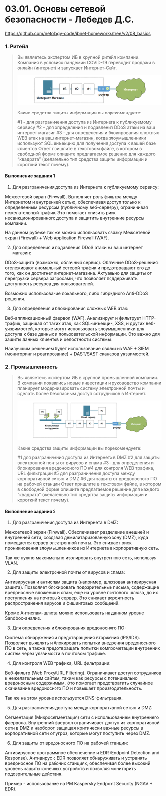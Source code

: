 # 03.01. Основы сетевой безопасности - Лебедев Д.С.
https://github.com/netology-code/ibnet-homeworks/tree/v2/08_basics
### 1. Ритейл
> Вы являетесь экспертом ИБ в крупной ритейл компании. Компания в условиях пандемии COVID-19 переводит продажи в онлайн (интернет) и запускает Интернет-Сайт.
> 
> ![](_att/020301/020301-01-00.png)
> 
> Какие средства защиты информации вы порекомендуете:
> 
> #1 - для разграничения доступа из Интернета к публикуемому сервису
> #2 - для определения и подавления DDoS атаки на ваш интернет магазин
> #3 - для определения и блокирования сложных WEB атак на ваш интернет-магазин, когда злоумышленники используют SQL инъекцию для получения доступа к вашей базе клиентов
> Ответ пришлите в текстовом файле, в котором в свободной форме опишите предлагаемое решение для каждого “квадрата” (желательно тип средства защиты информации и короткий текст почему).

#### Выполнение задания 1

1. Для разграничения доступа из Интернета к публикуемому сервису:

Межсетевой экран (Firewall). Выполняет роль фильтра между Интернетом и внутренней сетью, обеспечивая доступ только к определенным ресурсам (публичному веб-серверу), ограничивая нежелательный трафик. Это помогает снизить риск несанкционированного доступа и защитить внутренние ресурсы компании.

На данном рубеже так же можно использовать связку Межсетевой экран (Firewall) + Web Application Firewall (WAF).

2. Для определения и подавления DDoS атаки на ваш интернет магазин:

DDoS-защита (возможно, облачный сервис). Облачные DDoS-решения отслеживают аномальный сетевой трафик и предотвращают его до того, как он достигнет интернет-магазина. Актуально для защиты от перегрузки сервера запросами, что позволяет поддерживать доступность ресурса для пользователей.

Возможно использование локального, либо гибридного Anti-DDoS решения.

3. Для определения и блокирования сложных WEB атак:

Веб-аппликационный фаервол (WAF). Анализирует и фильтрует HTTP-трафик, защищая от таких атак, как SQL-инъекции, XSS, и других веб-уязвимостей, которые могут использовать злоумышленники для доступа к базе данных и пользовательской информации. Это важно для защиты данных клиентов и целостности системы.

Наилучшим решением будет использование связки из WAF + SIEM (мониторинг и реагирование) + DAST/SAST сканеров уязвимостей.

### 2. Промышленность
> Вы являетесь экспертом ИБ в крупной промышленной компании. В компании появились новые инвестиции и руководство компании планирует модернизировать систему электронной почты и сделать более безопасным доступ сотрудников в Интернет.
> 
> ![](_att/020301/020301-02-00.png)
> 
> Какие средства защиты информации вы порекомендуете:
> 
> #1 для разграничения доступа из Интернета в DMZ
> #2 для защиты электронной почты от вирусов и спама
> #3 - для определения и блокирования вредоносного ПО
> #4 для контроля WEB трафика, URL фильтрации
> #5 для разграничения доступа между корпоративной сетью и DMZ
> #6 для защиты от вредоносного ПО на рабочей станции
> Ответ пришлите в текстовом файле, в котором в свободной форме опишите предлагаемое решение для каждого “квадрата” (желательно тип средства защиты информации и короткий текст почему).
> 
#### Выполнение задания 2

1. Для разграничения доступа из Интернета в DMZ:

Межсетевой экран (Firewall). Обеспечивает разделение внешней и внутренней сети, создавая демилитаризованную зону (DMZ), куда помещается сервер электронной почты. Это снижает риск проникновения злоумышленников из Интернета в корпоративную сеть.

Так же нужно максимально изолировать внутреннюю сеть, используя VLAN.

2. Для защиты электронной почты от вирусов и спама:

Антивирусная и антиспам защита (например, шлюзовая антивирусная защита). Позволяет блокировать подозрительные письма, содержащие вредоносные вложения и спам, еще на уровне почтового шлюза, до их поступления на почтовый сервер. Это снижает вероятность распространения вирусов и фишинговых сообщений.

Кроме Антиспам-шлюза можно использовать на данном уровне Sandbox-анализ.

3. Для определения и блокирования вредоносного ПО:

Система обнаружения и предотвращения вторжений (IPS/IDS). Позволяет выявлять и блокировать попытки внедрения вредоносного ПО в сеть, а также предотвращать попытки компрометации внутренних систем через уязвимости в почтовом трафике.

4. Для контроля WEB трафика, URL фильтрации:

Веб-фильтр (Web Proxy/URL Filtering). Ограничивает доступ сотрудников к нежелательным сайтам, таким как ресурсы с потенциально вредоносным содержимым. Это помогает предотвратить случайное скачивание вредоносного ПО и повышает производительность.

Так же на этом уровне используется DNS-фильтрация.

5. Для разграничения доступа между корпоративной сетью и DMZ:

Сегментация (Микросегментация) сети с использованием внутреннего фаервола. Внутренний фаервол ограничивает доступ из корпоративной сети в DMZ и наоборот, защищая критически важные ресурсы в корпоративной сети от угроз, которые могут поступить через DMZ.

6. Для защиты от вредоносного ПО на рабочей станции:

Антивирусное программное обеспечение и EDR (Endpoint Detection and Response). Антивирус с EDR позволяет обнаруживать и устранять вредоносное ПО на рабочих станциях, обеспечивая более высокий уровень защиты конечных устройств и позволяя мониторить подозрительные действия.

Пример - использование на РМ Kaspersky Endpoint Security (NGAV + EDR).